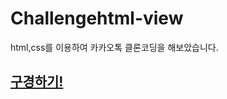# Challengehtml-view

html,css를 이용하여 카카오톡 클론코딩을 해보았습니다.

## <a href="https://gwansiklim.github.io/Challengehtml-view/">구경하기!</a>


